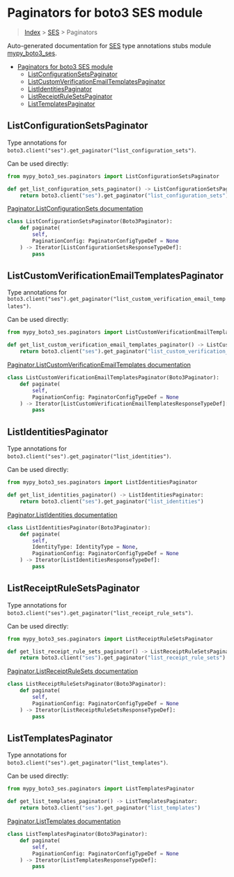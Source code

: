 # Paginators for boto3 SES module

> [Index](../README.md) > [SES](./README.md) > Paginators

Auto-generated documentation for [SES](https://boto3.amazonaws.com/v1/documentation/api/latest/reference/services/ses.html#SES)
type annotations stubs module [mypy_boto3_ses](https://pypi.org/project/mypy-boto3-ses/).

- [Paginators for boto3 SES module](#paginators-for-boto3-ses-module)
  - [ListConfigurationSetsPaginator](#listconfigurationsetspaginator)
  - [ListCustomVerificationEmailTemplatesPaginator](#listcustomverificationemailtemplatespaginator)
  - [ListIdentitiesPaginator](#listidentitiespaginator)
  - [ListReceiptRuleSetsPaginator](#listreceiptrulesetspaginator)
  - [ListTemplatesPaginator](#listtemplatespaginator)

## ListConfigurationSetsPaginator

Type annotations for `boto3.client("ses").get_paginator("list_configuration_sets")`.

Can be used directly:

```python
from mypy_boto3_ses.paginators import ListConfigurationSetsPaginator

def get_list_configuration_sets_paginator() -> ListConfigurationSetsPaginator:
    return boto3.client("ses").get_paginator("list_configuration_sets")
```

[Paginator.ListConfigurationSets documentation](https://boto3.amazonaws.com/v1/documentation/api/latest/reference/services/ses.html#SES.Paginator.ListConfigurationSets)

```python
class ListConfigurationSetsPaginator(Boto3Paginator):
    def paginate(
        self,
        PaginationConfig: PaginatorConfigTypeDef = None
    ) -> Iterator[ListConfigurationSetsResponseTypeDef]:
        pass
```
## ListCustomVerificationEmailTemplatesPaginator

Type annotations for `boto3.client("ses").get_paginator("list_custom_verification_email_templates")`.

Can be used directly:

```python
from mypy_boto3_ses.paginators import ListCustomVerificationEmailTemplatesPaginator

def get_list_custom_verification_email_templates_paginator() -> ListCustomVerificationEmailTemplatesPaginator:
    return boto3.client("ses").get_paginator("list_custom_verification_email_templates")
```

[Paginator.ListCustomVerificationEmailTemplates documentation](https://boto3.amazonaws.com/v1/documentation/api/latest/reference/services/ses.html#SES.Paginator.ListCustomVerificationEmailTemplates)

```python
class ListCustomVerificationEmailTemplatesPaginator(Boto3Paginator):
    def paginate(
        self,
        PaginationConfig: PaginatorConfigTypeDef = None
    ) -> Iterator[ListCustomVerificationEmailTemplatesResponseTypeDef]:
        pass
```
## ListIdentitiesPaginator

Type annotations for `boto3.client("ses").get_paginator("list_identities")`.

Can be used directly:

```python
from mypy_boto3_ses.paginators import ListIdentitiesPaginator

def get_list_identities_paginator() -> ListIdentitiesPaginator:
    return boto3.client("ses").get_paginator("list_identities")
```

[Paginator.ListIdentities documentation](https://boto3.amazonaws.com/v1/documentation/api/latest/reference/services/ses.html#SES.Paginator.ListIdentities)

```python
class ListIdentitiesPaginator(Boto3Paginator):
    def paginate(
        self,
        IdentityType: IdentityType = None,
        PaginationConfig: PaginatorConfigTypeDef = None
    ) -> Iterator[ListIdentitiesResponseTypeDef]:
        pass
```
## ListReceiptRuleSetsPaginator

Type annotations for `boto3.client("ses").get_paginator("list_receipt_rule_sets")`.

Can be used directly:

```python
from mypy_boto3_ses.paginators import ListReceiptRuleSetsPaginator

def get_list_receipt_rule_sets_paginator() -> ListReceiptRuleSetsPaginator:
    return boto3.client("ses").get_paginator("list_receipt_rule_sets")
```

[Paginator.ListReceiptRuleSets documentation](https://boto3.amazonaws.com/v1/documentation/api/latest/reference/services/ses.html#SES.Paginator.ListReceiptRuleSets)

```python
class ListReceiptRuleSetsPaginator(Boto3Paginator):
    def paginate(
        self,
        PaginationConfig: PaginatorConfigTypeDef = None
    ) -> Iterator[ListReceiptRuleSetsResponseTypeDef]:
        pass
```
## ListTemplatesPaginator

Type annotations for `boto3.client("ses").get_paginator("list_templates")`.

Can be used directly:

```python
from mypy_boto3_ses.paginators import ListTemplatesPaginator

def get_list_templates_paginator() -> ListTemplatesPaginator:
    return boto3.client("ses").get_paginator("list_templates")
```

[Paginator.ListTemplates documentation](https://boto3.amazonaws.com/v1/documentation/api/latest/reference/services/ses.html#SES.Paginator.ListTemplates)

```python
class ListTemplatesPaginator(Boto3Paginator):
    def paginate(
        self,
        PaginationConfig: PaginatorConfigTypeDef = None
    ) -> Iterator[ListTemplatesResponseTypeDef]:
        pass
```
